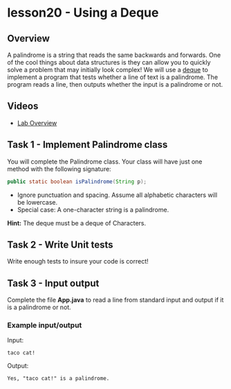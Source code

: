 # lesson20 - Using a Deque

## Overview

A palindrome is a string that reads the same backwards and forwards. One of the cool things about
data structures is they can allow you to quickly solve a problem that may initially look complex! We
will use a [deque](https://docs.oracle.com/javase/8/docs/api/java/util/Deque.html) to implement a
program that tests whether a line of text is a palindrome. The program reads a line, then outputs
whether the input is a palindrome or not.

## Videos

- [Lab Overview]()

## Task 1 - Implement Palindrome class

You will complete the Palindrome class. Your class will have just one method with the following
signature: 

```java
public static boolean isPalindrome(String p);
```
- Ignore punctuation and spacing. Assume all alphabetic characters will be lowercase.
- Special case: A one-character string is a palindrome.

**Hint:** The deque must be a deque of Characters.

## Task 2 - Write Unit tests 

Write enough tests to insure your code is correct!

## Task 3 - Input output

Complete the file **App.java** to read a line from standard input and output if it is a palindrome
or not.

### Example input/output

Input:

```
taco cat!
```

Output:

```
Yes, "taco cat!" is a palindrome.
```


